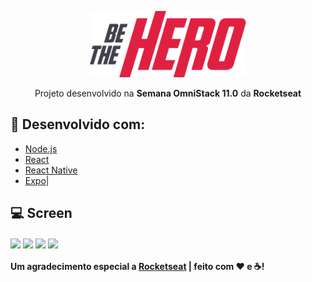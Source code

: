 <p align="center">
<img alt="BeTheHero" title="#BeTheHero" src="https://github.com/vespidhook/BeTheHero/blob/master/mobile/src/assets/logo@3x.png?raw=true" width="250px" /></p>

<p align="center">Projeto desenvolvido na <strong>Semana OmniStack 11.0</strong> da <strong>Rocketseat</strong></p>
<p align="center">

## 🚀 Desenvolvido com:

- [Node.js](https://nodejs.org/en/) 
- [React](https://reactjs.org)
- [React Native](https://facebook.github.io/react-native/)
- [Expo](https://expo.io/)|

## :computer: Screen

<img align="center" width="250px" src="https://media-exp1.licdn.com/dms/image/C4D22AQHDNP9EShkvKQ/feedshare-shrink_2048_1536/0?e=1588204800&v=beta&t=sMgLH1OL19Pa6QkN5vJe10DMgO_qfchoOa_nccS0rds"></img>
<img align="center" width="250px" src="https://media-exp1.licdn.com/dms/image/C4D22AQHz6Vt4oGpqow/feedshare-shrink_2048_1536/0?e=1588204800&v=beta&t=-6W8s5NwiMC1mdmYUH5aS7wahdAWb52EsNa548xYyMI"></img>
<img align="center" width="250px" src="https://media-exp1.licdn.com/dms/image/C4D22AQHpEvxk_A4xcw/feedshare-shrink_2048_1536/0?e=1588204800&v=beta&t=TBn0dWaHZOAeJN0R5_nLUEvYfhC_EHK03DLiJbbuQEg"></img>
<img align="center" width="250px" src="https://media-exp1.licdn.com/dms/image/C4D22AQHUAKUdzydabQ/feedshare-shrink_2048_1536/0?e=1588204800&v=beta&t=DPsiSJ-N4fzaWDYpk_A5o0dIdAE_mUOZY-nLn4yfXb8"></img>

#### Um agradecimento especial a [Rocketseat](https://www.rocketseat.com.br) | feito com ❤ e ☕!
